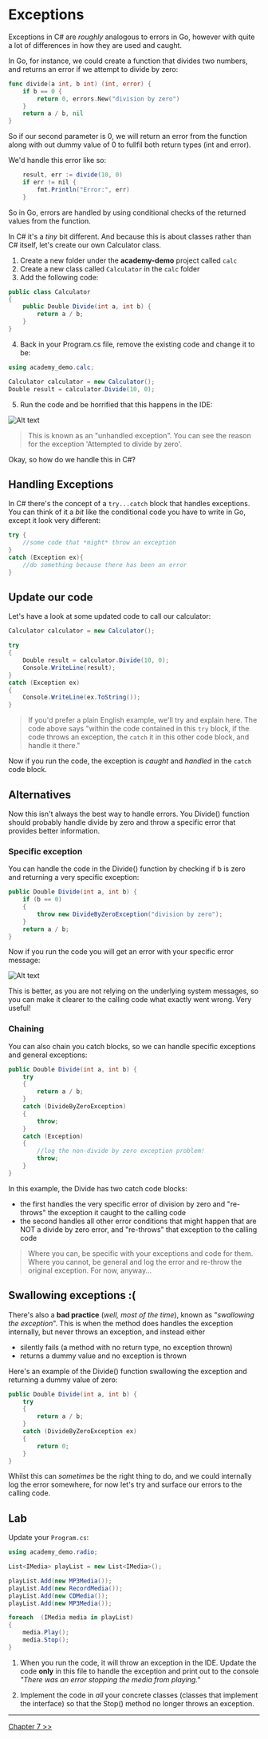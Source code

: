 # Exceptions

Exceptions in C# are *roughly* analogous to errors in Go, however with quite a lot of differences in how they are used and caught.

In Go, for instance, we could create a function that divides two numbers, and returns an error if we attempt to divide by zero:

```go
func divide(a int, b int) (int, error) {
    if b == 0 {
        return 0, errors.New("division by zero")
    }
    return a / b, nil
}
```

So if our second parameter is 0, we will return an error from the function along with out dummy value of 0 to fullfil both return types (int and error).

We'd handle this error like so:

```c#
    result, err := divide(10, 0)
    if err != nil {
        fmt.Println("Error:", err)
    }
```

So in Go, errors are handled by using conditional checks of the returned values from the function.

In C# it's a *tiny* bit different. And because this is about classes rather than C# itself, let's create our own Calculator class.

1. Create a new folder under the **academy-demo** project called `calc`
2. Create a new class called `Calculator` in the `calc` folder
3. Add the following code:

```c#
public class Calculator
{
    public Double Divide(int a, int b) {  
        return a / b; 
    }
}
```

4. Back in your Program.cs file, remove the existing code and change it to be:

```c#
using academy_demo.calc;

Calculator calculator = new Calculator();
Double result = calculator.Divide(10, 0);
```

5. Run the code and be horrified that this happens in the IDE:

![Alt text](images/dividebyzero.PNG)

> This is known as an "unhandled exception". You can see the reason for the exception 'Attempted to divide by zero'.

Okay, so how do we handle this in C#?

## Handling Exceptions

In C# there's the concept of a `try...catch` block that handles exceptions. You can think of it a *bit* like the conditional code you have to write in Go, except it look very different:

```c#
try {
    //some code that *might* throw an exception
}
catch (Exception ex){
    //do something because there has been an error
}
```

## Update our code

Let's have a look at some updated code to call our calculator:

```c#
Calculator calculator = new Calculator();

try
{
    Double result = calculator.Divide(10, 0);
    Console.WriteLine(result);
}
catch (Exception ex)
{
    Console.WriteLine(ex.ToString());
}
```

> If you'd prefer a plain English example, we'll try and explain here. The code above says "within the code contained in this `try` block, if the code throws an exception, the `catch` it in this other code block, and handle it there."

Now if you run the code, the exception is *caught* and *handled* in the `catch` code block.

## Alternatives

Now this isn't always the best way to handle errors. You Divide() function should probably handle divide by zero and throw a specific error that provides better information.

### Specific exception

You can handle the code in the Divide() function by checking if b is zero and returning a very specific exception:

```c#
public Double Divide(int a, int b) {
    if (b == 0)
    {
        throw new DivideByZeroException("division by zero");
    }
    return a / b;
}
```

Now if you run the code you will get an error with your specific error message:

![Alt text](images/divzerospecific.PNG)

This is better, as you are not relying on the underlying system messages, so you can make it clearer to the calling code what exactly went wrong. Very useful!

### Chaining

You can also chain you catch blocks, so we can handle specific exceptions and general exceptions:

```c#
public Double Divide(int a, int b) {
    try
    {
        return a / b;
    }
    catch (DivideByZeroException)
    {
        throw;
    }
    catch (Exception)
    {
        //log the non-divide by zero exception problem!
        throw;
    }
}
```

In this example, the Divide has two catch code blocks:
- the first handles the very specific error of division by zero and "re-throws" the exception it caught to the calling code
- the second handles all other error conditions that might happen that are NOT a divide by zero error, and "re-throws" that exception to the calling code

> Where you can, be specific with your exceptions and code for them. Where you cannot, be general and log the error and re-throw the original exception. For now, anyway...

## Swallowing exceptions :( 
There's also a **bad practice** (*well, most of the time*), known as "*swallowing the exception*". This is when the method does handles the exception internally, but never throws an exception, and instead either 
- silently fails (a method with no return type, no exception thrown)
- returns a dummy value and no exception is thrown

Here's an example of the Divide() function swallowing the exception and returning a dummy value of zero:


```c#
public Double Divide(int a, int b) {
    try
    {
        return a / b;
    }
    catch (DivideByZeroException ex)
    {
        return 0;
    }
}
```

Whilst this can *sometimes* be the right thing to do, and we could internally log the error somewhere, for now let's try and surface our errors to the calling code.

## Lab

Update your `Program.cs`:

```c#
using academy_demo.radio;

List<IMedia> playList = new List<IMedia>();

playList.Add(new MP3Media());
playList.Add(new RecordMedia());
playList.Add(new CDMedia());
playList.Add(new MP3Media());

foreach  (IMedia media in playList)
{
    media.Play();
    media.Stop();
}
```

1. When you run the code, it will throw an exception in the IDE. Update the code **only** in this file to handle the exception and print out to the console *"There was an error stopping the media from playing."*

2. Implement the code in *all* your concrete classes (classes that implement the interface) so that the Stop() method no longer throws an exception.

***

[Chapter 7 >>](/part7/chapter07.md)